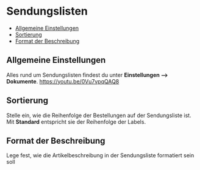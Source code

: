 # Sendungslisten

-   [Allgemeine Einstellungen](#general)
-   [Sortierung](#sorting)
-   [Format der Beschreibung](#format)

<a name="general"></a>

## Allgemeine Einstellungen

Alles rund um Sendungslisten findest du unter **Einstellungen --> Dokumente**. <a class="video">https://youtu.be/0Vu7vpqQAQ8</a>

<a name="sorting"></a>

## Sortierung

Stelle ein, wie die Reihenfolge der Bestellungen auf der Sendungsliste ist. Mit **Standard** entspricht sie der Reihenfolge der Labels.

<a name="format"></a>

## Format der Beschreibung

Lege fest, wie die Artikelbeschreibung in der Sendungsliste formatiert sein soll
